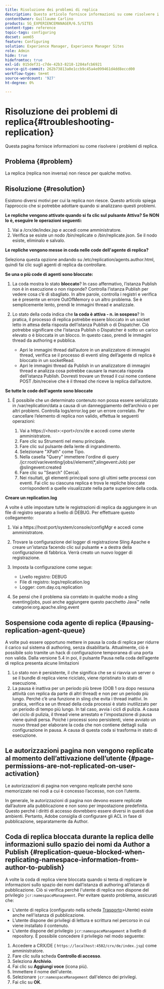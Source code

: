 ```yaml
---
title: Risoluzione dei problemi di replica
description: Questo articolo fornisce informazioni su come risolvere i problemi di replica.
contentOwner: Guillaume Carlino
products: SG_EXPERIENCEMANAGER/6.5/SITES
content-type: reference
topic-tags: configuring
docset: aem65
feature: Configuring
solution: Experience Manager, Experience Manager Sites
role: Admin
hide: true
hidefromtoc: true
exl-id: 015def31-c7de-42b3-8218-1284afcb6921
source-git-commit: 262b73813a0e1ccb9c45a4e099461d4dd8eccd00
workflow-type: tm+mt
source-wordcount: '927'
ht-degree: 0%

---
```


# Risoluzione dei problemi di replica{#troubleshooting-replication}

Questa pagina fornisce informazioni su come risolvere i problemi di replica.

## Problema {#problem}

La replica (replica non inversa) non riesce per qualche motivo.

## Risoluzione {#resolution}

Esistono diversi motivi per cui la replica non riesce. Questo articolo spiega l’approccio che si potrebbe adottare quando si analizzano questi problemi.

**Le repliche vengono attivate quando si fa clic sul pulsante Attiva? Se NON lo è, eseguire le operazioni seguenti:**

1. Vai a /crx/de/index.jsp e accedi come amministratore.
1. Verifica se esiste un nodo /bin/replicate o /bin/replicate.json. Se il nodo esiste, eliminalo e salvalo.

**Le repliche vengono messe in coda nelle code dell&#39;agente di replica?**

Seleziona questa opzione andando su /etc/replication/agents.author.html, quindi fai clic sugli agenti di replica da controllare.

**Se una o più code di agenti sono bloccate:**

1. La coda mostra lo stato **bloccato**? In caso affermativo, l’istanza Publish non è in esecuzione o non risponde? Controlla l’istanza Publish per vedere cosa c’è di sbagliato. In altre parole, controlla i registri e verifica se è presente un errore OutOfMemory o un altro problema. Se è semplicemente lento, prendi le immagini thread e analizzale.
1. Lo stato della coda indica che **la coda è attiva - n. in sospeso**? In pratica, il processo di replica potrebbe essere bloccato in un socket letto in attesa della risposta dell’istanza Publish o di Dispatcher. Ciò potrebbe significare che l’istanza Publish o Dispatcher è sotto un carico elevato o è bloccata in un blocco. In questo caso, prendi le immagini thread da authoring e pubblica.

   * Apri le immagini thread dall’autore in un analizzatore di immagini thread, verifica se il processo di eventi sling dell’agente di replica è bloccato in un socketRead.
   * Apri le immagini thread da Publish in un analizzatore di immagini thread e analizza cosa potrebbe causare la mancata risposta dell’istanza Publish. Dovresti trovare un thread il cui nome contiene POST /bin/receive che è il thread che riceve la replica dall’autore.

**Se tutte le code dell&#39;agente sono bloccate**

1. È possibile che un determinato contenuto non possa essere serializzato in /var/replication/data a causa di un danneggiamento dell’archivio o per altri problemi. Controlla logs/error.log per un errore correlato. Per cancellare l’elemento di replica non valido, effettua le seguenti operazioni:

   1. Vai a https://&lt;host>:&lt;port>/crx/de e accedi come utente amministratore.
   1. Fare clic su Strumenti nel menu principale.
   1. Fare clic sul pulsante della lente di ingrandimento.
   1. Selezionare &quot;XPath&quot; come Tipo.
   1. Nella casella &quot;Query&quot; immettere l&#39;ordine di query /jcr:root/var/eventing/jobs//element(&#42;,slingevent:Job) per @slingevent:created
   1. Fare clic su &quot;Search&quot; (Cerca).
   1. Nei risultati, gli elementi principali sono gli ultimi sette processi con eventi. Fai clic su ciascuna replica e trova le repliche bloccate corrispondenti a quelle visualizzate nella parte superiore della coda.

**Creare un replication.log**

A volte è utile impostare tutte le registrazioni di replica da aggiungere in un file di registro separato a livello di DEBUG. Per effettuare questo collegamento:

1. Vai a https://host:port/system/console/configMgr e accedi come amministratore.
1. Trovare la configurazione del logger di registrazione Sling Apache e creare un&#39;istanza facendo clic sul pulsante **+** a destra della configurazione di fabbrica. Verrà creato un nuovo logger di registrazione.
1. Imposta la configurazione come segue:

   * Livello registro: DEBUG
   * File di registro: logs/replication.log
   * Logger: com.day.cq.replication

1. Se pensi che il problema sia correlato in qualche modo a sling eventing/jobs, puoi anche aggiungere questo pacchetto Java™ nelle categorie:org.apache.sling.event

## Sospensione coda agente di replica  {#pausing-replication-agent-queue}

A volte può essere opportuno mettere in pausa la coda di replica per ridurre il carico sul sistema di authoring, senza disabilitarla. Attualmente, ciò è possibile solo tramite un hack di configurazione temporanea di una porta non valida. Dalla versione 5.4 in poi, il pulsante Pausa nella coda dell’agente di replica presenta alcune limitazioni

1. Lo stato non è persistente, il che significa che se si riavvia un server o se il bundle di replica viene riciclato, viene ripristinato lo stato di esecuzione.
1. La pausa è inattiva per un periodo più breve (OOB 1 ora dopo nessuna attività con replica da parte di altri thread) e non per un periodo più lungo. Perché c’è una funzione in sling che evita i thread inattivi. In pratica, verifica se un thread della coda processi è stato inutilizzato per un periodo di tempo più lungo. In tal caso, avvia i cicli di pulizia. A causa del ciclo di pulizia, il thread viene arrestato e l&#39;impostazione di pausa viene quindi persa. Poiché i processi sono persistenti, viene avviato un nuovo thread per elaborare la coda che non contiene dettagli sulla configurazione in pausa. A causa di questa coda si trasforma in stato di esecuzione.

## Le autorizzazioni pagina non vengono replicate al momento dell’attivazione dell’utente {#page-permissions-are-not-replicated-on-user-activation}

Le autorizzazioni di pagina non vengono replicate perché sono memorizzate nei nodi a cui è concesso l’accesso, non con l’utente.

In generale, le autorizzazioni di pagina non devono essere replicate dall’autore alla pubblicazione e non sono per impostazione predefinita. Questo perché i diritti di accesso dovrebbero essere diversi in questi due ambienti. Pertanto, Adobe consiglia di configurare gli ACL in fase di pubblicazione, separatamente da Author.

## Coda di replica bloccata durante la replica delle informazioni sullo spazio dei nomi da Author a Publish {#replication-queue-blocked-when-replicating-namespace-information-from-author-to-publish}

A volte la coda di replica viene bloccata quando si tenta di replicare le informazioni sullo spazio dei nomi dall’istanza di authoring all’istanza di pubblicazione. Ciò si verifica perché l&#39;utente di replica non dispone del privilegio `jcr:namespaceManagement`. Per evitare questo problema, assicurati che:

* L&#39;utente di replica (configurato nella scheda [Trasporto](/help/sites-deploying/replication.md#replication-agents-configuration-parameters)>Utente) esiste anche nell&#39;istanza di pubblicazione.
* L’utente dispone dei privilegi di lettura e scrittura nel percorso in cui viene installato il contenuto.
* L&#39;utente dispone del privilegio `jcr:namespaceManagement` a livello di repository. È possibile concedere il privilegio nel modo seguente:

1. Accedere a CRX/DE ( `https://localhost:4502/crx/de/index.jsp`) come amministratore.
1. Fare clic sulla scheda **Controllo di accesso**.
1. Seleziona **Archivio**.
1. Fai clic su **Aggiungi voce** (icona più).
1. Immettere il nome dell&#39;utente.
1. Selezionare `jcr:namespaceManagement` dall&#39;elenco dei privilegi.
1. Fai clic su **OK**.

